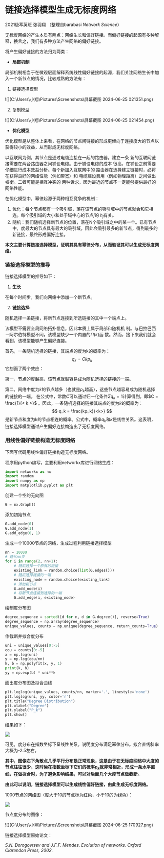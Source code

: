 # 链接选择模型生成无标度网络

2021级萃英班  张羽翔 （整理自barabasi *Network Science*）



无标度网络的产生本质有两点：网络生长和偏好链接。而偏好链接的起源有多种解释，换言之，我们有多种方法产生网络的偏好链接。

将产生偏好链接的方法归为两类：

- **局部机制**

局部机制相当于在微观层面解释系统线性偏好链接的起源，我们关注网络生长中加入一个新节点的情况，比较成熟的方法有：

1. 链接选择模型

![](C:\Users\小翔\Pictures\Screenshots\屏幕截图 2024-06-25 021351.png)

2. 复制模型

![](C:\Users\小翔\Pictures\Screenshots\屏幕截图 2024-06-25 021454.png)

- **优化模型**

优化模型是从整体上来看，在网络的节点间链接的形成更倾向于连接度大的节点以获得较小的效益，从而形成无标度网络。

 以互联网为例，其节点是通过电缆连接在一起的路由器。建立一条 新的互联网链接需要在两台路由器之间铺设电缆。由于铺设电缆的成本 很高，在铺设之前需要仔细进行成本效益分析。每个新加入互联网中的 路由器在选择建立链接时，必将在获得良好的网络性能（例如带宽）和 电缆建设费用（例如物理距离）之间做出权衡。二者可能是相互冲突的 两种诉求，因为最近的节点不一定能够提供最好的网络性能。

在优化模型中，幂律起源于两种相互竞争的机制： 

1. 优化：每个节点都有一个吸引域，落在该节点的吸引域中的节点就会和它相连。每个吸引域的大小和处于域中心的节点$j$的 $h_j$有关。 
2. 随机：我们随机选择新节点的位置，落在N个吸引域之中的某一个。已有节点中，度最大的节点具有最大的吸引域，因此会吸引最多的新节点，得到最多的新链接，最终形成偏好连接。



**本文主要计算链接选择模型，证明其具有幂律分布，从而验证其可以生成无标度网络。**



### 链接选择模型的推导

链接选择模型的推导如下：

1. **生长** 

在每个时间步，我们向网络中添加一个新节点。 

2. **链接选择** 

随机选择一条链接，将新节点连接到所选链接的其中一个端点上。

该模型不需要全局网络拓扑信息，因此本质上属于局部和随机机 制。与巴拉巴西－阿尔伯特模型不同，该模型缺少一个内置的$\Pi(k)$函 数。然而，接下来我们就会看到，该模型能够产生偏好连接。

首先，一条随机选择的链接，其端点的度为k的概率为： 
$$
q_k = C k p_k
$$
它刻画了两个效应： 

第一，节点的度越高，该节点就越容易成为随机选择的链接的一端。

第二，网络中度为$k$的节点越多（也就是$p_k$越高），这些节点越容易成为随机选择的链接的一端。 在公式中，常数$C$可以通过归一化条件$\Sigma q_k = 1$计算得到，即$C = \frac{1}{< k >}$ 。因此，一条随机选择的链接其端点的度为$k$的概率为： 
$$
q_k = \frac{kp_k}{<k>}
$$
是新节点和度为k的节点相连的概率。公式中，概率$q_k$和$k$是线性关系。这表明，链接选择模型通过产生偏好连接构造出了无标度网络。



### 用线性偏好链接构造无标度网络

下面写代码用线性偏好链接构造无标度网络。



程序用python编写，主要利用networkx库进行网络生成：

```python
import networkx as nx
import random
import numpy as np
import matplotlib.pyplot as plt
```

创建一个空的无向图

```python
G = nx.Graph()
```

添加初始节点

```python
G.add_node(0)
G.add_node(1)
G.add_edge(0, 1)
```

生成一个10000节点的网络，生成过程利用链接选择模型

```python
nn = 10000
# 迭代nn步
for i in range(2, nn+1):
    # 随机选择一个原有的链接
    existing_link = random.choice(list(G.edges()))
    # 随机选择链接的一端
    existing_node = random.choice(existing_link)
    # 添加新节点
    G.add_node(i)
    # 将新节点连接到选择的一端                                                       
    G.add_edge(i, existing_node)
```

绘制度分布图

```python
degree_sequence = sorted([d for n, d in G.degree()], reverse=True)
degree_sequence = np.array(degree_sequence)
unique_values, counts = np.unique(degree_sequence, return_counts=True)
```

作截断并拟合度分布

```python
uni = unique_values[0:-5]
cou = counts[0:-5]
x = np.log(uni)
y = np.log(cou/nn)
k, b = np.polyfit(x, y, 1)
print(k, b)
yy = np.exp(b) * uni**k 
```

画出度分布图及拟合曲线

```python
plt.loglog(unique_values, counts/nn, marker='.', linestyle='none')
plt.loglog(uni, yy, color='r')
plt.title("Degree Distribution")
plt.xlabel("Degree")
plt.ylabel("P_k")
plt.show()
```



结果如下：

![](C:\Users\小翔\Desktop\大三下\复杂系统\复杂网络\Figure_1w.png)

可见，度分布在指数坐标下呈线性关系，说明度分布满足幂律分布。拟合直线斜率大概为-2.5左右。

**其中，图像右下角散点几乎平行分布是正常现象，这是由于在无标度网络中大度的节点往往很少，这时候在指数坐标下它们的概率$p_k$就非常相近，形成一条水平直线，在做拟合时，为了避免影响结果，可以对后面几个大度节点做截断。**



**由此可以说明，链接选择模型可以生成线性偏好链接，由此生成无标度网络。**



1000节点的网络图（度大于10的节点标为红色，小于10的为绿色）：

![](C:\Users\小翔\Desktop\大三下\复杂系统\复杂网络\network.png)

节点度分布的图像：

![](C:\Users\小翔\Pictures\Screenshots\屏幕截图 2024-06-25 170927.png)



链接选择模型原始论文：

*S.N. Dorogovtsev and J.F.F. Mendes. Evolution of networks. Oxford Clarendon Press, 2002.*
